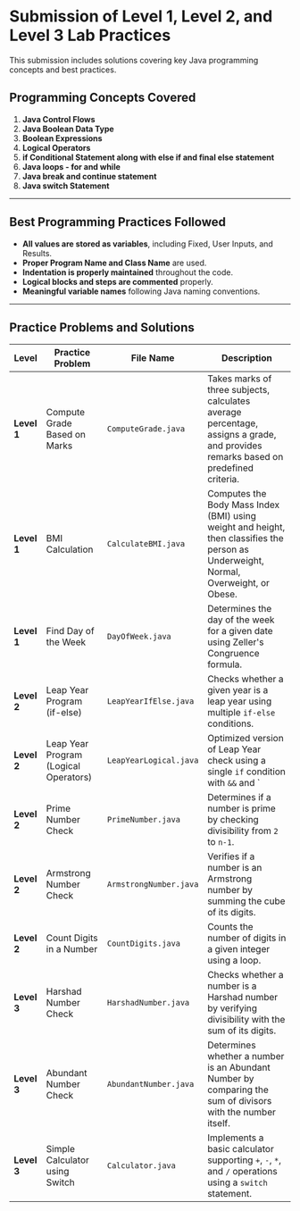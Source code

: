 # **Submission of Level 1, Level 2, and Level 3 Lab Practices**

This submission includes solutions covering key Java programming concepts and best practices.

## **Programming Concepts Covered**
1. **Java Control Flows**
2. **Java Boolean Data Type**
3. **Boolean Expressions**
4. **Logical Operators**
5. **if Conditional Statement along with else if and final else statement**
6. **Java loops - for and while**
7. **Java break and continue statement**
8. **Java switch Statement**

---

## **Best Programming Practices Followed**
- **All values are stored as variables**, including Fixed, User Inputs, and Results.
- **Proper Program Name and Class Name** are used.
- **Indentation is properly maintained** throughout the code.
- **Logical blocks and steps are commented** properly. 
- **Meaningful variable names** following Java naming conventions.

---

## **Practice Problems and Solutions**

| **Level**  | **Practice Problem**  | **File Name**  | **Description**  |
|------------|----------------------|----------------|------------------|
| **Level 1**  | Compute Grade Based on Marks | `ComputeGrade.java`  | Takes marks of three subjects, calculates average percentage, assigns a grade, and provides remarks based on predefined criteria. |
| **Level 1**  | BMI Calculation  | `CalculateBMI.java`  | Computes the Body Mass Index (BMI) using weight and height, then classifies the person as Underweight, Normal, Overweight, or Obese. |
| **Level 1**  | Find Day of the Week | `DayOfWeek.java` | Determines the day of the week for a given date using Zeller's Congruence formula. |
| **Level 2**  | Leap Year Program (if-else)  | `LeapYearIfElse.java` | Checks whether a given year is a leap year using multiple `if-else` conditions. |
| **Level 2**  | Leap Year Program (Logical Operators)  | `LeapYearLogical.java`  | Optimized version of Leap Year check using a single `if` condition with `&&` and `||` operators. |
| **Level 2**  | Prime Number Check  | `PrimeNumber.java`  | Determines if a number is prime by checking divisibility from `2` to `n-1`. |
| **Level 2**  | Armstrong Number Check | `ArmstrongNumber.java`  | Verifies if a number is an Armstrong number by summing the cube of its digits. |
| **Level 2**  | Count Digits in a Number  | `CountDigits.java` | Counts the number of digits in a given integer using a loop. |
| **Level 3**  | Harshad Number Check | `HarshadNumber.java`  | Checks whether a number is a Harshad number by verifying divisibility with the sum of its digits. |
| **Level 3**  | Abundant Number Check | `AbundantNumber.java`  | Determines whether a number is an Abundant Number by comparing the sum of divisors with the number itself. |
| **Level 3**  | Simple Calculator using Switch  | `Calculator.java`  | Implements a basic calculator supporting `+`, `-`, `*`, and `/` operations using a `switch` statement. |
